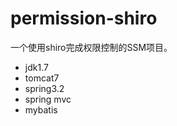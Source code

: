 # permission-shiro
一个使用shiro完成权限控制的SSM项目。
- jdk1.7 
- tomcat7 
- spring3.2 
- spring mvc 
- mybatis
